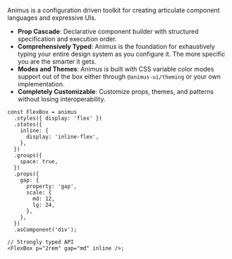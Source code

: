 Animus is a configuration driven toolkit for creating articulate component languages and expressive UIs.

- **Prop Cascade**: Declarative component builder with structured specification and execution order.
- **Comprehensively Typed**: Animus is the foundation for exhaustively typing your entire design system
  as you configure it. The more specific you are the smarter it gets.
- **Modes and Themes**: Animus is built with CSS variable color modes support out of the box either through `@animus-ui/theming` or your own implementation.
- **Completely Customizable**: Customize props, themes, and patterns without losing interoperability.

```tsx
const FlexBox = animus
  .styles({ display: 'flex' })
  .states({
    inline: {
      display: 'inline-flex',
    },
  })
  .groups({
    space: true,
  })
  .props({
    gap: {
      property: 'gap',
      scale: {
        md: 12,
        lg: 24,
      },
    },
  })
  .asComponent('div');

// Strongly typed API
<FlexBox p="2rem" gap="md" inline />;
```

